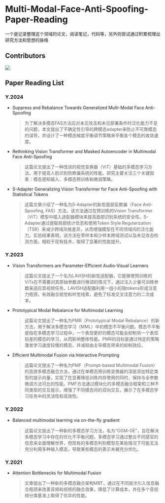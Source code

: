# Multi-Modal-Face-Anti-Spoofing-Paper-Reading

一个是记录整理这个领域的论文，阅读笔记，代码等，另外则尝试通过积累梳理出研究方法和思想的脉络

## Contributors

<a href="https://github.com/MurInj/Streaming-Data-Aggregation-Source-Service/graphs/contributors">
  <img src="https://contrib.rocks/image?repo=MurInj/Multi-Modal-Face-Anti-Spoofing-Paper-Reading" />
</a>

## Paper Reading List

### Y.2024

-  Suppress and Rebalance Towards Generalized Multi-Modal Face Anti-Spoofing

   > 为了解决多模态FAS方法应对未见攻击和未见部署条件时泛化能力不足的问题，本文提出了不确定性引导的跨模态adapter来防止不可靠模态的误导，并设计了一种模态梯度平衡调节策略来平衡各个模态的收敛速度。

-  Rethinking Vision Transformer and Masked Autoencoder in Multimodal Face Anti-Spoofing

   > 这篇论文提出了一种改进的视觉变换器（ViT）基础的多模态学习方法，用于提高人脸识别防欺骗系统的性能。研究主要关注三个关键因素：模态感知输入、多模态预训练和微调策略。

-  S-Adapter Generalizing Vision Transformer for Face Anti-Spoofing with Statistical Tokens

   > 这篇文章介绍了一种名为S-Adapter的新型面部反欺骗（Face Anti-Spoofing, FAS）方法，该方法通过在预训练的Vision Transformer（ViT）模型中插入适配器模块来提高面部识别系统的安全性。S-Adapter通过提取局部统计信息和使用Token Style Regularization（TSR）来减少跨域风格差异，从而增强模型在不同领域间的泛化能力。实验结果表明，该方法在零样本和少样本跨域测试以及未见攻击检测方面，相较于现有技术，取得了显著的性能提升。

### Y.2023

- Vision Transformers are Parameter-Efficient  Audio-Visual Learners

  > 这篇论文提出了一个名为LAVISH的新型适配器，它能够使预训练的ViTs在不需要对其原始参数进行微调的情况下，通过注入少量可训练参数来适应音视频任务。LAVISH适配器利用一组小的隐tokens形成注意力瓶颈，有效融合视觉和听觉线索，避免了标准交叉注意力的二次成本。

- Prototypical Modal Rebalance for Multimodal Learning

  > 这篇论文提出了一种名为PMR（Prototypical Modal Rebalance）的新方法，用于解决多模态学习（MML）中的模态不平衡问题。模态不平衡是指在多模态学习过程中，一个表现更好的模态可能会抑制另一个表现较差的模态的学习，从而影响整体性能。PMR的目标是通过特定的策略激发学习速度较慢的模态，并减轻由主导模态带来的抑制效应。

- Efficient Multimodal Fusion via Interactive Prompting

  > 这篇论文提出了一种名为PMF（Prompt-based Multimodal Fusion）的高效多模态融合方法，通过在单模态预训练变换器的深层添加特定类型的提示向量，实现了在显著降低训练内存使用的同时，保持与全参数微调方法可比的性能。PMF方法通过模块化的多模态融合框架和三种不同类型的交互提示，增强了不同模态间的双向交互，展示了在多模态学习任务中的灵活性和高效性。

### Y.2022

- Balanced multimodal learning via on-the-ﬂy gradient

  > 这篇论文提出了一种新的多模态学习方法，名为“OGM-GE”，旨在解决多模态学习中存在的优化不平衡问题。多模态学习通过整合不同感官的信息来全面理解世界，但现有的多模态判别模型在某些情况下可能无法充分利用多种输入模态，导致某些模态的表示未被充分优化。

### Y.2021

- Attention Bottlenecks for Multimodal Fusion

  > 文章提出了一种新的多模态融合架构MBT，通过在不同层次引入信息融合瓶颈来改善音频和视频的融合效果，降低了计算成本，并在多个音视频分类基准上取得了优异的性能。